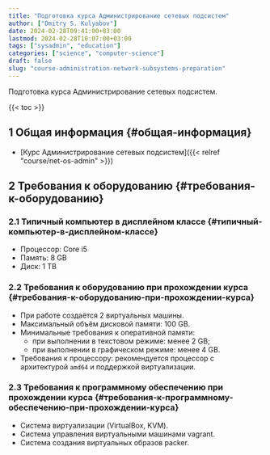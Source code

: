 ```yaml
---
title: "Подготовка курса Администрирование сетевых подсистем"
author: ["Dmitry S. Kulyabov"]
date: 2024-02-28T09:41:00+03:00
lastmod: 2024-02-28T10:07:00+03:00
tags: ["sysadmin", "education"]
categories: ["science", "computer-science"]
draft: false
slug: "course-administration-network-subsystems-preparation"
---
```


Подготовка курса Администрирование сетевых подсистем.

<!--more-->

{{< toc >}}


## <span class="section-num">1</span> Общая информация {#общая-информация}

-   [Курс Администрирование сетевых подсистем]({{< relref "course/net-os-admin" >}})


## <span class="section-num">2</span> Требования к оборудованию {#требования-к-оборудованию}


### <span class="section-num">2.1</span> Типичный компьютер в дисплейном классе {#типичный-компьютер-в-дисплейном-классе}

-   Процессор: Core i5
-   Память: 8 GB
-   Диск: 1 TB


### <span class="section-num">2.2</span> Требования к оборудованию при прохождении курса {#требования-к-оборудованию-при-прохождении-курса}

-   При работе создаётся 2 виртуальных машины.
-   Максимальный объём дисковой памяти: 100 GB.
-   Минимальные требования к оперативной памяти:
    -   при выполнении в текстовом режиме: менее 2 GB;
    -   при выполнении в графическом режиме: менее 4 GB.
-   Требования к процессору: рекомендуется процессор с архитектурой `amd64` и поддержкой виртуализации.


### <span class="section-num">2.3</span> Требования к программному обеспечению при прохождении курса {#требования-к-программному-обеспечению-при-прохождении-курса}

-   Система виртуализации (VirtualBox, KVM).
-   Система управления виртуальными машинами vagrant.
-   Система создания виртуальных образов packer.

